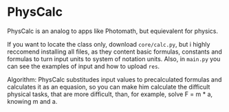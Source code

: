 # PhysCalc
PhysCalc is an analog to apps like Photomath, but equievalent for physics.

If you want to locate the class only, download ```core/calc.py```, but i highly reccomend installing all files, as they content basic formulas, constants and formulas to turn input units to system of notation units. Also, in ```main.py``` you can see the examples of input and how to upload ```res```.

Algorithm: PhysCalc substitudes input values to precalculated formulas and calculates it as an equasion, so you can make him calculate the difficult physical tasks, that are more difficult, than, for example, solve F = m * a, knowing m and a.
